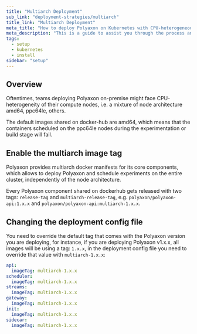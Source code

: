 ```yaml
---
title: "Multiarch Deployment"
sub_link: "deployment-strategies/multiarch"
title_link: "Multiarch Deployment"
meta_title: "How to deploy Polyaxon on Kubernetes with CPU-heterogeneous node architecture."
meta_description: "This is a guide to assist you through the process and strategies of deploying Polyaxon on Kubernetes with CPU-heterogeneous node architecture."
tags:
  - setup
  - kubernetes
  - install
sidebar: "setup"
---
```


## Overview

Oftentimes, teams deploying Polyaxon on-premise might face CPU-heterogeneity of their compute nodes, i.e. a mixture of node architecture amd64, ppc64le, others.

The default images shared on docker-hub are amd64, which means that the containers scheduled on the ppc64le nodes during the experimentation or build stage will fail.

## Enable the multiarch image tag

Polyaxon provides multiarch docker manifests for its core components, which allows to deploy Polyaxon and schedule experiments on the entire cluster, independently of the node architecture.

Every Polyaxon component shared on dockerhub gets released with two tags: `release-tag` and `multiarch-release-tag`, e.g. `polyaxon/polyaxon-api:1.x.x` and `polyaxon/polyaxon-api:multiarch-1.x.x`.

## Changing the deployment config file

You need to override the default tag that comes with the Polyaxon version you are deploying, for instance, if you are deploying Polyaxon v1.x.x,
all images will be using a tag: `1.x.x`, in the deployment config file you need to override that value with `multiarch-1.x.x`:

```yaml
api:
  imageTag: multiarch-1.x.x
scheduler:
  imageTag: multiarch-1.x.x
streams:
  imageTag: multiarch-1.x.x
gateway:
  imageTag: multiarch-1.x.x
init:
  imageTag: multiarch-1.x.x
sidecar:
  imageTag: multiarch-1.x.x
```
